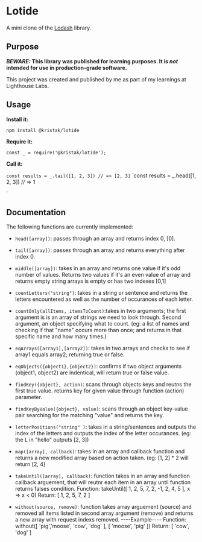 # Lotide

A mini clone of the [Lodash](https://lodash.com) library.

## Purpose

**_BEWARE:_ This library was published for learning purposes. It is _not_ intended for use in production-grade software.**

This project was created and published by me as part of my learnings at Lighthouse Labs. 

## Usage

**Install it:**

`npm install @kristak/lotide`

**Require it:**

`const _ = require('@kristak/lotide');`

**Call it:**

`const results = _.tail([1, 2, 3]) // => [2, 3]`
`const results = _.head([1, 2, 3]) // => 1


`
## Documentation

The following functions are currently implemented:

* `head([array])`: passes through an array and returns index 0, [0]. 

* `tail([array])`: passes through an array and returns everything after index 0. 

* `middle([array])`: takes in an array and returns one value if it's odd number of values. Returns two values if it's an even value of array and returns empty string arrays is empty or has two indexes [0,1]

* `countLetters("string")`: takes in a string or sentence and returns the letters encountered as well as the number of occurances of each letter. 

* `countOnly(allItems, itemsToCount)`:takes in two arguments; the first argument is is an array of strings we need to look through. Second argument, an object specifying what to count. (eg: a list of names and checking if that "name" occurs more than once; and returns in that specific name and how many times.)

* `eqArrays([array1],[array2])`: takes in two arrays and checks to see if array1 equals array2; returning true or false. 

* `eqObjects({object1},{object2})`: confirms if two object arguments (object1, object2) are indentical, will return true or false value.

* `findKey({object}, action)`: scans through objects keys and reutns the first true value. returns key for given value through function (action) parameter.

* `findKeyByValue({object}, value)`: scans through an object key-value pair searching for the matching "value" and returns the key. 

* `letterPositions("string" )`: takes in a string/sentences and outputs the index of the letters and outputs the index of the letter occurances. 
(eg: the L in "hello" outputs [2, 3])

* `map([array], callback)`: takes in an array and callback function and returns a new modified array based on action taken. (eg: [1, 2] * 2 will  return [2, 4]

* `takeUntil([array], callback)`: function takes in an array and function callback arguement, that will reutnr each item in an array until function returns falses condition. 
Function: takeUntil([ 1, 2, 5, 7, 2, -1, 2, 4, 5 ], x => x < 0)
Return: [ 1, 2, 5, 7, 2 ]

* `without(source, remove)`: function takes array arguement (source) and removed all items listed in second array argument (remove) and returns a new array with request indexs removed.
----Example----
Function: without([ 'pig','moose', 'cow', 'dog' ], [ 'moose', 'pig' ])
Return: [ 'cow', 'dog' ]
